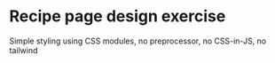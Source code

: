 # Recipe page design exercise

Simple styling using CSS modules, no preprocessor, no CSS-in-JS, no tailwind
